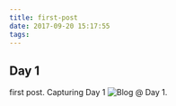 ```yaml
---
title: first-post
date: 2017-09-20 15:17:55
tags:
---
```

## Day 1
first post. Capturing Day 1
![Blog @ Day 1.](/images/day1.png)
